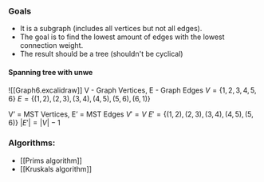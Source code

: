 ### Goals
- It is a subgraph (includes all vertices but not all edges).
- The goal is to find the lowest amount of edges with the lowest connection weight.
- The result should be a tree (shouldn't be cyclical)

#### Spanning tree with unwe
![[Graph6.excalidraw]]
$\text{V - Graph Vertices, E - Graph Edges}$
$V = \{1, 2, 3, 4, 5, 6\}$
$E =\{(1,2), (2,3), (3,4), (4,5), (5,6), (6,1)\}$

$\text{V' = MST Vertices, E' = MST Edges}$
$V' = V$
$E' = \{(1,2), (2,3), (3,4), (4,5), (5,6)\}$
$|E'| = |V| - 1$

### Algorithms:
- [[Prims algorithm]]
- [[Kruskals algorithm]]

